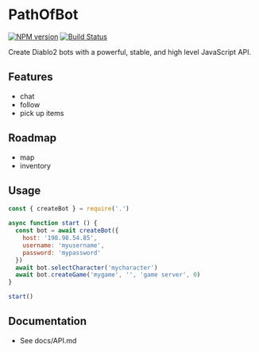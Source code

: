 # PathOfBot
[![NPM version](https://img.shields.io/npm/v/PathOfBot.svg)](http://npmjs.com/package/PathOfBot)
[![Build Status](https://img.shields.io/circleci/project/MephisTools/PathOfBot/master.svg)](https://circleci.com/gh/MephisTools/PathOfBot)

Create Diablo2 bots with a powerful, stable, and high level JavaScript API.

## Features

* chat
* follow
* pick up items

## Roadmap

* map
* inventory

## Usage

```js
const { createBot } = require('.')

async function start () {
  const bot = await createBot({
    host: '198.98.54.85',
    username: 'myusername',
    password: 'mypassword'
  })
  await bot.selectCharacter('mycharacter')
  await bot.createGame('mygame', '', 'game server', 0)
}

start()

```

## Documentation

* See docs/API.md
